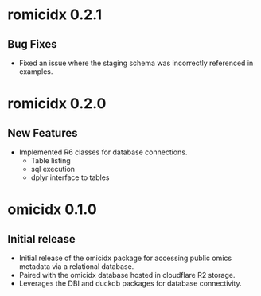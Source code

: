# romicidx 0.2.1

## Bug Fixes

* Fixed an issue where the staging schema was incorrectly referenced in examples.

# romicidx 0.2.0

## New Features

* Implemented R6 classes for database connections.
  * Table listing
  * sql execution
  * dplyr interface to tables

# omicidx 0.1.0

## Initial release

* Initial release of the omicidx package for accessing public omics metadata via a relational database.
* Paired with the omicidx database hosted in cloudflare R2 storage.
* Leverages the DBI and duckdb packages for database connectivity.